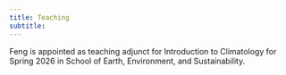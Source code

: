 ```yaml
---
title: Teaching
subtitle:
---
```


Feng is appointed as teaching adjunct for Introduction to Climatology for Spring 2026 in School of Earth, Environment, and Sustainability.
